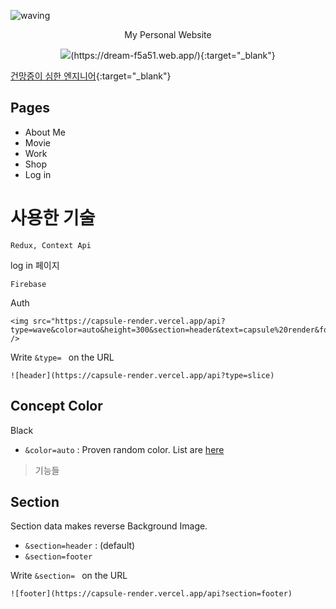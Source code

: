![waving](https://capsule-render.vercel.app/api?type=waving&height=200&text=My%20Web%20Page&fontAlign=30&fontAlignY=40&color=gradient)
<p align='center'> My Personal Website </p>
<p align='center'>
 <img src="https://img.shields.io/badge/Go%20to%20my%20Website-%23F7DF1E?&style=for-the-badge&&logoColor=white"/>(https://dream-f5a51.web.app/){:target="_blank"}

</p>

[건망증이 심한 엔지니어](https://techstock.biz){:target="_blank"}

## Pages
- About Me
- Movie
- Work
- Shop
- Log in



# 사용한 기술
```
Redux, Context Api
```
log in 페이지


```
Firebase
```

Auth
```
<img src="https://capsule-render.vercel.app/api?type=wave&color=auto&height=300&section=header&text=capsule%20render&fontSize=90" />
```


Write `&type= ` on the URL
```
![header](https://capsule-render.vercel.app/api?type=slice)
```

## Concept Color
Black
- `&color=auto` : Proven random color. List are [here](https://github.com/kyechan99/capsule-render/blob/master/src/pallete.json)

> 기능들




## Section
Section data makes reverse Background Image.
- `&section=header` : (default)
- `&section=footer`

Write `&section= ` on the URL
```
![footer](https://capsule-render.vercel.app/api?section=footer)
```




